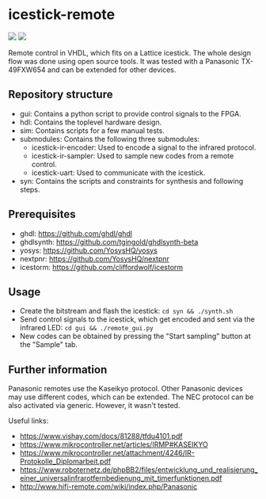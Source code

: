 # icestick-remote

![](https://github.com/marph91/github-actions-playground/workflows/check_scripts/badge.svg)
![](https://github.com/marph91/github-actions-playground/workflows/hdl_synthesis/badge.svg)

Remote control in VHDL, which fits on a Lattice icestick. The whole design flow was done using open source tools. It was tested with a Panasonic TX-49FXW654 and can be extended for other devices.

## Repository structure
- gui: Contains a python script to provide control signals to the FPGA.
- hdl: Contains the toplevel hardware design.
- sim: Contains scripts for a few manual tests.
- submodules: Contains the following three submodules:
  - icestick-ir-encoder: Used to encode a signal to the infrared protocol.
  - icestick-ir-sampler: Used to sample new codes from a remote control.
  - icestick-uart: Used to communicate with the icestick.
- syn: Contains the scripts and constraints for synthesis and following steps.

## Prerequisites
- ghdl: https://github.com/ghdl/ghdl
- ghdlsynth: https://github.com/tgingold/ghdlsynth-beta
- yosys: https://github.com/YosysHQ/yosys
- nextpnr: https://github.com/YosysHQ/nextpnr
- icestorm: https://github.com/cliffordwolf/icestorm

## Usage
- Create the bitstream and flash the icestick: `cd syn && ./synth.sh`
- Send control signals to the icestick, which get encoded and sent via the infrared LED: `cd gui && ./remote_gui.py`
- New codes can be obtained by pressing the "Start sampling" button at the "Sample" tab.

## Further information
Panasonic remotes use the Kaseikyo protocol. Other Panasonic devices may use different codes, which can be extended. The NEC protocol can be also activated via generic. However, it wasn't tested.

Useful links:
- https://www.vishay.com/docs/81288/tfdu4101.pdf
- https://www.mikrocontroller.net/articles/IRMP#KASEIKYO
- https://www.mikrocontroller.net/attachment/4246/IR-Protokolle_Diplomarbeit.pdf
- https://www.roboternetz.de/phpBB2/files/entwicklung_und_realisierung_einer_universalinfrarotfernbedienung_mit_timerfunktionen.pdf
- http://www.hifi-remote.com/wiki/index.php/Panasonic
